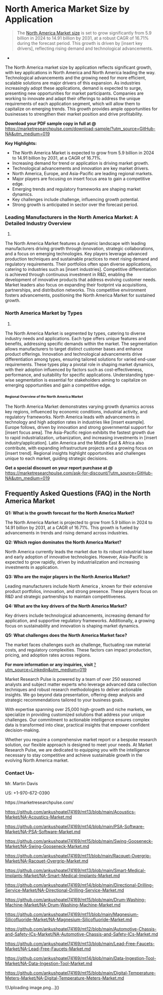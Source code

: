 <h1>North America  Market&nbsp;Size by Application</h1><blockquote><p>The <a href="https://marketresearchpulse.com/download-sample/?utm_source=GitHub-NA&amp;utm_medium=019">North America  Market size</a> is set to grow significantly from 5.9 billion in 2024 to 14.91 billion by 2031, at a robust CAGR of 16.71% during the forecast period. This growth is driven by [insert key drivers], reflecting rising demand and technological advancements.</p></blockquote><ul><li></li></ul><p>The North America  market size by application reflects significant growth, with key applications in North America  and North America  leading the way. Technological advancements and the growing need for more efficient, scalable solutions are major drivers of this expansion. As industries increasingly adopt these applications, demand is expected to surge, presenting new opportunities for market participants. Companies are working to innovate and adapt their offerings to address the unique requirements of each application segment, which will allow them to capitalize on emerging trends. This growth provides ample opportunities for businesses to strengthen their market position and drive profitability.</p><p><strong>Download your PDF sample copy in full at @ </strong><a href="https://marketresearchpulse.com/download-sample/?utm_source=GitHub-NA&amp;utm_medium=019">https://marketresearchpulse.com/download-sample/?utm_source=GitHub-NA&amp;utm_medium=019</a></p><p><strong>Key Highlights: </strong></p><ul><li>The North America  Market is expected to grow from 5.9 billion in 2024 to 14.91 billion by 2031, at a CAGR of 16.71%.</li><li>Increasing demand for trend or application is driving market growth.</li><li>Technological advancements and innovation are key market drivers.</li><li>North America, Europe, and Asia-Pacific are leading regional markets.</li><li>Major players are focusing on insert focus area to gain a competitive edge.</li><li>Emerging trends and regulatory frameworks are shaping market dynamics.</li><li>Key challenges include challenge, influencing growth potential.</li><li>Strong growth is anticipated in sector over the forecast period.</li></ul><h3>Leading Manufacturers in the North America  Market: A Detailed Industry Overview</h3><ol><li></li></ol><div class="flex max-w-full flex-col flex-grow"><div class="min-h-8 text-message flex w-full flex-col items-end gap-2 whitespace-normal break-words [.text-message+&amp;]:mt-5" dir="auto" data-message-author-role="assistant" data-message-id="fd8432e4-4910-450d-b182-61b7bfb0a01f" data-message-model-slug="gpt-4o"><div class="flex w-full flex-col gap-1 empty:hidden first:pt-[3px]"><div class="markdown prose w-full break-words dark:prose-invert light"><p>The North America  Market features a dynamic landscape with leading manufacturers driving growth through innovation, strategic collaborations, and a focus on emerging technologies. Key players leverage advanced production techniques and sustainable practices to meet rising demand and regulatory requirements. Their portfolios often span diverse applications, catering to industries such as [insert industries]. Competitive differentiation is achieved through continuous investment in R&amp;D, enabling the development of innovative products that address evolving customer needs. Market leaders also focus on expanding their footprint via acquisitions, partnerships, and distribution networks. This competitive environment fosters advancements, positioning the North America  Market for sustained growth.</p></div></div></div></div><h3>North America  Market by Types</h3><ol><li></li></ol><div class="flex max-w-full flex-col flex-grow"><div class="min-h-8 text-message flex w-full flex-col items-end gap-2 whitespace-normal break-words [.text-message+&amp;]:mt-5" dir="auto" data-message-author-role="assistant" data-message-id="084470be-0bb7-4664-bddf-5156b4f41249" data-message-model-slug="gpt-4o-mini"><div class="flex w-full flex-col gap-1 empty:hidden first:pt-[3px]"><div class="markdown prose w-full break-words dark:prose-invert light"><p>The North America  Market is segmented by types, catering to diverse industry needs and applications. Each type offers unique features and benefits, addressing specific demands within the market. The segmentation allows manufacturers to target distinct customer bases and enhance product offerings. Innovation and technological advancements drive differentiation among types, ensuring tailored solutions for varied end-user requirements. These types play a pivotal role in shaping market dynamics, with their adoption influenced by factors such as cost-effectiveness, performance, and suitability for specific applications. Understanding type-wise segmentation is essential for stakeholders aiming to capitalize on emerging opportunities and gain a competitive edge.</p></div></div></div></div><h3><span style="font-size: 11px;">Regional Overview of the North America  Market</span></h3><div class="flex max-w-full flex-col flex-grow"><div class="min-h-8 text-message flex w-full flex-col items-end gap-2 whitespace-normal break-words [.text-message+&amp;]:mt-5" dir="auto" data-message-author-role="assistant" data-message-id="e9038762-ce64-4e30-91c9-9bd413514231" data-message-model-slug="gpt-4o-mini"><div class="flex w-full flex-col gap-1 empty:hidden first:pt-[3px]"><div class="markdown prose w-full break-words dark:prose-invert light"><p>The North America  Market demonstrates varying growth dynamics across key regions, influenced by economic conditions, industrial activity, and regulatory frameworks. North America leads with advancements in technology and high adoption rates in industries like [insert example]. Europe follows, driven by innovation and strong governmental support for [insert focus area]. The Asia-Pacific region exhibits the fastest growth due to rapid industrialization, urbanization, and increasing investments in [insert industry/application]. Latin America and the Middle East &amp; Africa also contribute, with expanding infrastructure projects and a growing focus on [insert trend]. Regional insights highlight opportunities and challenges unique to each market, guiding strategic decisions.</p></div></div></div></div><p><strong>Get a special discount on your report purchase at @ </strong><a href="https://marketresearchpulse.com/ask-for-discount/?utm_source=GitHub-NA&amp;utm_medium=019">https://marketresearchpulse.com/ask-for-discount/?utm_source=GitHub-NA&amp;utm_medium=019</a></p><h2>Frequently Asked Questions (FAQ) in the North America  Market</h2><p><strong>Q1: What is the growth forecast for the North America  Market?</strong></p><p>The North America  Market is projected to grow from 5.9 billion in 2024 to 14.91 billion by 2031, at a CAGR of 16.71%. This growth is fueled by advancements in trends and rising demand across industries.</p><p><strong>Q2: Which region dominates the North America  Market?</strong></p><p>North America currently leads the market due to its robust industrial base and early adoption of innovative technologies. However, Asia-Pacific is expected to grow rapidly, driven by industrialization and increasing investments in application.</p><p><strong>Q3: Who are the major players in the North America  Market?</strong></p><p>Leading manufacturers include North America , known for their extensive product portfolios, innovation, and strong presence. These players focus on R&amp;D and strategic partnerships to maintain competitiveness.</p><p><strong>Q4: What are the key drivers of the North America  Market?</strong></p><p>Key drivers include technological advancements, increasing demand for application, and supportive regulatory frameworks. Additionally, a growing focus on sustainability and innovation is shaping market dynamics.</p><p><strong>Q5: What challenges does the North America  Market face?</strong></p><p>The market faces challenges such as challenge, fluctuating raw material costs, and regulatory complexities. These factors can impact production, pricing, and adoption rates across regions.</p><p><strong>For more information or any inquiries, visit&nbsp;</strong><a href="?utm_source=Linkedin&utm_medium=019">?utm_source=Linkedin&utm_medium=019</a></p><p>Market Research Pulse is powered by a team of over 250 seasoned analysts and subject matter experts who leverage advanced data collection techniques and robust research methodologies to deliver actionable insights. We go beyond data presentation, offering deep analysis and strategic recommendations tailored to your business goals.</p><p>With expertise spanning over 25,000 high-growth and niche markets, we specialize in providing customized solutions that address your unique challenges. Our commitment to actionable intelligence ensures complex data is transformed into clear, practical insights that empower confident decision-making.</p><p>Whether you require a comprehensive market report or a bespoke research solution, our flexible approach is designed to meet your needs. At Market Research Pulse, we are dedicated to equipping you with the intelligence necessary to stay competitive and achieve sustainable growth in the evolving North America  market.</p><h3><strong>Contact Us-</strong></h3><p>Mr. Martin Davis</p><p>US: +1-970-672-0390</p><p>https://marketresearchpulse.com/</p><p><a href="https://github.com/ankushpatel74169/mt13/blob/main/Acoustics-Market/NA-Acoustics-Market.md">https://github.com/ankushpatel74169/mt13/blob/main/Acoustics-Market/NA-Acoustics-Market.md</a></p><p><a href="https://github.com/ankushpatel74169/mt14/blob/main/PSA-Software-Market/NA-PSA-Software-Market.md">https://github.com/ankushpatel74169/mt14/blob/main/PSA-Software-Market/NA-PSA-Software-Market.md</a></p><p><a href="https://github.com/ankushpatel74169/mt15/blob/main/Swing-Gooseneck-Market/NA-Swing-Gooseneck-Market.md">https://github.com/ankushpatel74169/mt15/blob/main/Swing-Gooseneck-Market/NA-Swing-Gooseneck-Market.md</a></p><p><a href="https://github.com/ankushpatel74169/mt11/blob/main/Racquet-Overgrip-Market/NA-Racquet-Overgrip-Market.md">https://github.com/ankushpatel74169/mt11/blob/main/Racquet-Overgrip-Market/NA-Racquet-Overgrip-Market.md</a></p><p><a href="https://github.com/ankushpatel74169/mt13/blob/main/Smart-Medical-Implants-Market/NA-Smart-Medical-Implants-Market.md">https://github.com/ankushpatel74169/mt13/blob/main/Smart-Medical-Implants-Market/NA-Smart-Medical-Implants-Market.md</a></p><p><a href="https://github.com/ankushpatel74169/mt14/blob/main/Directional-Drilling-Service-Market/NA-Directional-Drilling-Service-Market.md">https://github.com/ankushpatel74169/mt14/blob/main/Directional-Drilling-Service-Market/NA-Directional-Drilling-Service-Market.md</a></p><p><a href="https://github.com/ankushpatel74169/mt15/blob/main/Drum-Washing-Machine-Market/NA-Drum-Washing-Machine-Market.md">https://github.com/ankushpatel74169/mt15/blob/main/Drum-Washing-Machine-Market/NA-Drum-Washing-Machine-Market.md</a></p><p><a href="https://github.com/ankushpatel74169/mt11/blob/main/Magnesium-Silicofluoride-Market/NA-Magnesium-Silicofluoride-Market.md">https://github.com/ankushpatel74169/mt11/blob/main/Magnesium-Silicofluoride-Market/NA-Magnesium-Silicofluoride-Market.md</a></p><p><a href="https://github.com/ankushpatel74169/mt12/blob/main/Automotive-Chassis-and-Safety-ICs-Market/NA-Automotive-Chassis-and-Safety-ICs-Market.md">https://github.com/ankushpatel74169/mt12/blob/main/Automotive-Chassis-and-Safety-ICs-Market/NA-Automotive-Chassis-and-Safety-ICs-Market.md</a></p><p><a href="https://github.com/ankushpatel74169/mt13/blob/main/Lead-Free-Faucets-Market/NA-Lead-Free-Faucets-Market.md">https://github.com/ankushpatel74169/mt13/blob/main/Lead-Free-Faucets-Market/NA-Lead-Free-Faucets-Market.md</a></p><p><a href="https://github.com/ankushpatel74169/mt14/blob/main/Data-Ingestion-Tool-Market/NA-Data-Ingestion-Tool-Market.md">https://github.com/ankushpatel74169/mt14/blob/main/Data-Ingestion-Tool-Market/NA-Data-Ingestion-Tool-Market.md</a></p><p><a href="https://github.com/ankushpatel74169/mt15/blob/main/Digital-Temperature-Meters-Market/NA-Digital-Temperature-Meters-Market.md">https://github.com/ankushpatel74169/mt15/blob/main/Digital-Temperature-Meters-Market/NA-Digital-Temperature-Meters-Market.md</a></p>
![Uploading image.png…]()
